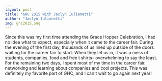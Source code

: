 ```yaml
---
layout: post
title: "GHC 2015 with Jaclyn Iulianetti"
author: "Jaclyn Iulianetti"
img: ghc2015.png
---
```


Since this was my first time attending the Grace Hopper Celebration, I had no idea what to expect, especially when it came to the career fair. During the evening of the first day, thousands of us lined up outside of the doors waiting for the career fair to start. When they let us in, it was a mess of students, companies, food and free t shirts- overwhelming to say the least. For the remaining two days, I spent most of my time in the career fair, networking and learning about companies and cool projects. This was definitely my favorite part of GHC, and I can't wait to go again next year!

